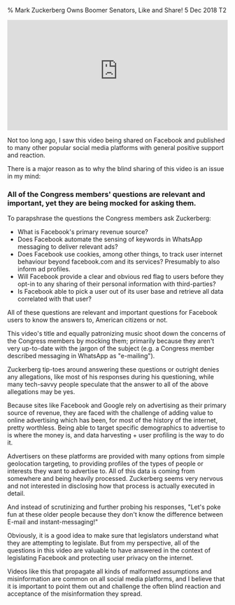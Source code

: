% Mark Zuckerberg Owns Boomer Senators, Like and Share!
5 Dec 2018
T2

<div style="position:relative;padding-bottom:50%;height:0;overflow:hidden;max-width: 100%;">
<iframe style="position:absolute;top:0;left:0;width:100%;height:100%;" frameborder="0" allow="accelerometer; autoplay; encrypted-media; gyroscope; picture-in-picture" allowfullscreen src="https://www.youtube-nocookie.com/embed/ncbb5B85sd0"></iframe>
</div>

Not too long ago, I saw this video being shared on Facebook and published to many other popular social media platforms with general positive support and reaction.

There is a major reason as to why the blind sharing of this video is an issue in my mind:

### All of the Congress members' questions are relevant and important, yet they are being mocked for asking them.

To parapshrase the questions the Congress members ask Zuckerberg:

* What is Facebook's primary revenue source?
* Does Facebook automate the sensing of keywords in WhatsApp messaging to deliver relevant ads?
* Does Facebook use cookies, among other things, to track user internet behaviour beyond facebook.com and its services? Presumably to also inform ad profiles.
* Will Facebook provide a clear and obvious red flag to users before they opt-in to any sharing of their personal information with third-parties?
* Is Facebook able to pick a user out of its user base and retrieve all data correlated with that user?

All of these questions are relevant and important questions for Facebook users to know the answers to, American citizens or not.

This video's title and equally patronizing music shoot down the concerns of the Congress members by mocking them; primarily because they aren't very up-to-date with the jargon of the subject (e.g. a Congress member described messaging in WhatsApp as "e-mailing").

Zuckerberg tip-toes around answering these questions or outright denies any allegations, like most of his responses during his questioning, while many tech-savvy people speculate that the answer to all of the above allegations may be yes.

Because sites like Facebook and Google rely on advertising as their primary source of revenue, they are faced with the challenge of adding value to online advertising which has been, for most of the history of the internet, pretty worthless. Being able to target specific demographics to advertise to is where the money is, and data harvesting + user profiling is the way to do it.

Advertisers on these platforms are provided with many options from simple geolocation targeting, to providing profiles of the types of people or interests they want to advertise to. All of this data is coming from somewhere and being heavily processed. Zuckerberg seems very nervous and not interested in disclosing how that process is actually executed in detail.

And instead of scrutinizing and further probing his responses, "Let's poke fun at these older people because they don't know the difference between E-mail and instant-messaging!"

Obviously, it is a good idea to make sure that legislators understand what they are attempting to legislate. But from my perspective, all of the questions in this video are valuable to have answered in the context of legislating Facebook and protecting user privacy on the internet.

Videos like this that propagate all kinds of malformed assumptions and misinformation are common on all social media platforms, and I believe that it is important to point them out and challenge the often blind reaction and acceptance of the misinformation they spread.
